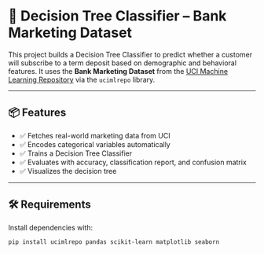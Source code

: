 # 🧠 Decision Tree Classifier – Bank Marketing Dataset

This project builds a Decision Tree Classifier to predict whether a customer will subscribe to a term deposit based on demographic and behavioral features. It uses the **Bank Marketing Dataset** from the [UCI Machine Learning Repository](https://archive.ics.uci.edu/ml/datasets/Bank+Marketing) via the `ucimlrepo` library.

---

## 📦 Features

- ✅ Fetches real-world marketing data from UCI
- ✅ Encodes categorical variables automatically
- ✅ Trains a Decision Tree Classifier
- ✅ Evaluates with accuracy, classification report, and confusion matrix
- ✅ Visualizes the decision tree

---

## 🛠️ Requirements

Install dependencies with:

```bash
pip install ucimlrepo pandas scikit-learn matplotlib seaborn
